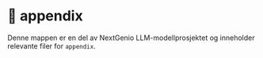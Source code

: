 # 📁 appendix

Denne mappen er en del av NextGenio LLM-modellprosjektet og inneholder relevante filer for `appendix`.